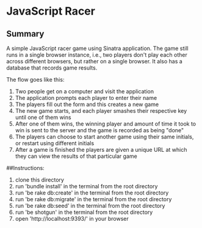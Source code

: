 # JavaScript Racer

## Summary

A simple JavaScript racer game using Sinatra application.  The game still runs in a single browser instance, i.e., two players don't play each other across different browsers, but rather on a single browser. It also has a database that records game results.

The flow goes like this:

1. Two people get on a computer and visit the application
2. The application prompts each player to enter their name
3. The players fill out the form and this creates a new game
4. The new game starts, and each player smashes their respective key until one
   of them wins
5. After one of them wins, the winning player and amount of time it took to win is sent to the server and the game is recorded as being "done"
6. The players can choose to start another game using their same initials, or
   restart using different initials
7. After a game is finished the players are given a unique URL at which they
   can view the results of that particular game

##Instructions:
1. clone this directory
2. run 'bundle install' in the terminal from the root directory
3. run 'be rake db:create' in the terminal from the root directory
4. run 'be rake db:migrate' in the terminal from the root directory
5. run 'be rake db:seed' in the terminal from the root directory
6. run 'be shotgun' in the terminal from the root directory
7. open 'http://localhost:9393/' in your browser
